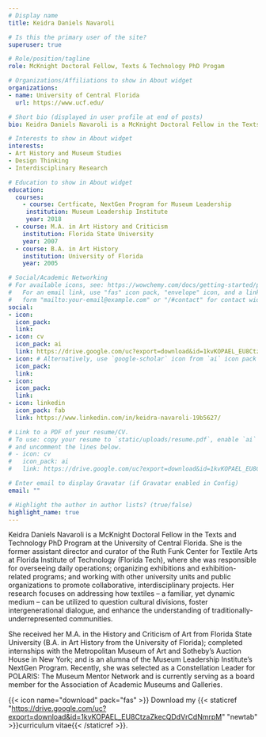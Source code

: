```yaml
---
# Display name
title: Keidra Daniels Navaroli

# Is this the primary user of the site?
superuser: true

# Role/position/tagline
role: McKnight Doctoral Fellow, Texts & Technology PhD Progam

# Organizations/Affiliations to show in About widget
organizations:
- name: University of Central Florida
  url: https://www.ucf.edu/

# Short bio (displayed in user profile at end of posts)
bio: Keidra Daniels Navaroli is a McKnight Doctoral Fellow in the Texts and Technology PhD Program at the University of Central Florida.

# Interests to show in About widget
interests:
- Art History and Museum Studies
- Design Thinking 
- Interdisciplinary Research

# Education to show in About widget
education:
  courses:
    - course: Certficate, NextGen Program for Museum Leadership 
     institution: Museum Leadership Institute
     year: 2018
  - course: M.A. in Art History and Criticism
    institution: Florida State University
    year: 2007
  - course: B.A. in Art History
    institution: University of Florida
    year: 2005

# Social/Academic Networking
# For available icons, see: https://wowchemy.com/docs/getting-started/page-builder/#icons
#   For an email link, use "fas" icon pack, "envelope" icon, and a link in the
#   form "mailto:your-email@example.com" or "/#contact" for contact widget.
social:
- icon: 
  icon_pack:
  link: 
- icon: cv
  icon_pack: ai
  link: https://drive.google.com/uc?export=download&id=1kvKOPAEL_EU8CtzaZkecQDdVrCdNmrpM
- icon: # Alternatively, use `google-scholar` icon from `ai` icon pack
  icon_pack:
  link: 
- icon: 
  icon_pack:
  link: 
- icon: linkedin
  icon_pack: fab
  link: https://www.linkedin.com/in/keidra-navaroli-19b5627/

# Link to a PDF of your resume/CV.
# To use: copy your resume to `static/uploads/resume.pdf`, enable `ai` icons in `params.toml`, 
# and uncomment the lines below.
# - icon: cv
#   icon_pack: ai
#   link: https://drive.google.com/uc?export=download&id=1kvKOPAEL_EU8CtzaZkecQDdVrCdNmrpM

# Enter email to display Gravatar (if Gravatar enabled in Config)
email: ""

# Highlight the author in author lists? (true/false)
highlight_name: true
---
```


Keidra Daniels Navaroli is a McKnight Doctoral Fellow in the Texts and Technology PhD Program at the University of Central Florida. She is the former assistant director and curator of the Ruth Funk Center for Textile Arts at Florida Institute of Technology (Florida Tech), where she was responsible for overseeing daily operations; organizing exhibitions and exhibition-related programs; and working with other university units and public organizations to promote collaborative, interdisciplinary projects. Her research focuses on addressing how textiles – a familiar, yet dynamic medium – can be utilized to question cultural divisions, foster intergenerational dialogue, and enhance the understanding of traditionally-underrepresented communities. 

She received her M.A. in the History and Criticism of Art from Florida State University (B.A. in Art History from the University of Florida); completed internships with the Metropolitan Museum of Art and Sotheby’s Auction House in New York; and is an alumna of the Museum Leadership Institute’s NextGen Program. Recently, she was selected as a Constellation Leader for POLARIS: The Museum Mentor Network and is currently serving as a board member for the Association of Academic Museums and Galleries. 

{{< icon name="download" pack="fas" >}} Download my {{< staticref "https://drive.google.com/uc?export=download&id=1kvKOPAEL_EU8CtzaZkecQDdVrCdNmrpM" "newtab" >}}curriculum vitae{{< /staticref >}}.
